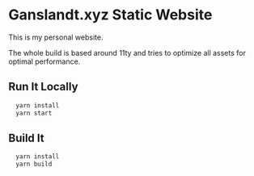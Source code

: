 # Ganslandt.xyz Static Website

This is my personal website.

The whole build is based around 11ty and tries to optimize all assets for optimal performance.

## Run It Locally

```bash
  yarn install
  yarn start
```

## Build It

```bash
  yarn install
  yarn build
```
